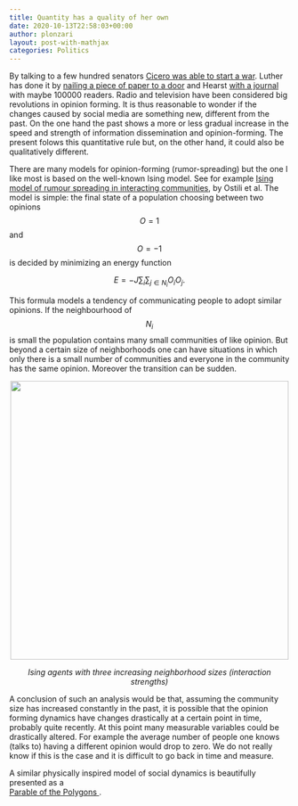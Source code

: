 ```yaml
---
title: Quantity has a quality of her own
date: 2020-10-13T22:58:03+00:00
author: plonzari
layout: post-with-mathjax
categories: Politics
---
```

By talking to a few hundred senators 
<a href="https://en.wikipedia.org/wiki/Carthago_delenda_est" data-type="URL" data-id="https://en.wikipedia.org/wiki/Carthago_delenda_est">Cicero was able to start a war</a>. Luther has done it by <a href="https://en.wikipedia.org/wiki/Ninety-five_Theses" data-type="URL" data-id="https://en.wikipedia.org/wiki/Ninety-five_Theses">nailing a piece of paper to a door</a> 
and Hearst <a href="https://en.wikipedia.org/wiki/Propaganda_of_the_Spanish%E2%80%93American_War" data-type="URL" data-id="https://en.wikipedia.org/wiki/Propaganda_of_the_Spanish%E2%80%93American_War">with a journal</a> 
with maybe 100000 readers. Radio and television have been considered big revolutions in opinion forming. 
It is thus reasonable to wonder if the changes caused by social media are something new, different from the past. 
On the one hand the past shows a more or less gradual increase in the speed and strength of  information dissemination and opinion-forming. 
The present folows this quantitative rule but, on the other hand, it could also be qualitatively different.

There are many models for opinion-forming (rumor-spreading) but the one I like most is based on the well-known 
Ising model. See for example 
<a href="https://www.cl.cam.ac.uk/techreports/UCAM-CL-TR-767.pdf" data-type="URL" data-id="https://www.cl.cam.ac.uk/techreports/UCAM-CL-TR-767.pdf">Ising model of rumour spreading in interacting communities</a>, 
by Ostili et al. The model is simple: the final state of a population choosing between two opinions 
$$  O=1 $$ and $$O=-1$$ is decided by minimizing an energy function

$$  E=-J \sum_i \sum_{j\in N_i} O_i O_j. $$

This formula models a tendency of communicating people to adopt similar opinions.
If the neighbourhood of $$N_i$$ is small the population contains many small communities of like opinion. But beyond a 
certain size of neighborhoods one can have situations in which only there is a small number of communities and everyone 
in the community has the same opinion. Moreover the transition can be sudden.



<div style="text-align: center">
<a href="https://twistedphysics.typepad.com/cocktail_party_physics/phase_transitions/">
<img src="{{ site.baseurl }}/assets/images/ising.png" width="500" /></a> 

 <p>  <em> Ising agents with three increasing neighborhood sizes (interaction strengths)</em></p></div>

A conclusion of such an analysis would be that, assuming the community size has increased constantly in the past, 
it is possible that the opinion forming dynamics have changes drastically at a certain point in time, probably quite 
recently. At this point many measurable variables could be drastically altered. For example the average number of
people one knows (talks to) having a different opinion would drop to zero. We do not really know if this is the case
and it is difficult to go back in time and measure.

A similar physically inspired model of social dynamics is beautifully presented as a  
<a href="https://ncase.me/polygons/"> Parable of the Polygons </a>.

